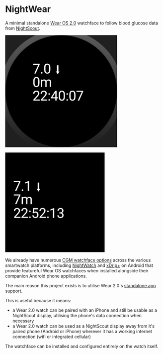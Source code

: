 # NightWear

A minimal standalone [Wear OS 2.0](https://wearos.google.com) watchface to follow blood glucose data from [NightScout](http://www.nightscout.info/).

![](/app/src/main/res/drawable-nodpi/preview_circle.png)

![](/app/src/main/res/drawable-nodpi/preview_square.png)

We already have numerous [CGM watchface options](http://www.nightscout.info/wiki/cgm-watchfaces) across the various smartwatch platforms, including [NightWatch](https://github.com/StephenBlackWasAlreadyTaken/NightWatch) and [xDrip+](https://github.com/NightscoutFoundation/xDrip) on Android that provide featureful Wear OS watchfaces when installed alongside their companion Android phone applications.

The main reason this project exists is to utilise Wear 2.0's [standalone app](https://developer.android.com/training/wearables/apps/standalone-apps) support.

This is useful because it means:
- a Wear 2.0 watch can be paired with an iPhone and still be usable as a NightScout display, utilising the phone's data connection when necessary
- a Wear 2.0 watch can be used as a NightScout display away from it's paired phone (Android or iPhone) wherever it has a working internet connection (wifi or integrated cellular)

The watchface can be installed and configured entirely on the watch itself.
